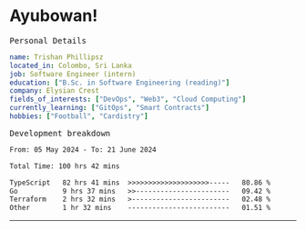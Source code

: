 # Ayubowan!

<samp>Personal Details</samp>

```yaml
name: Trishan Phillipsz
located_in: Colombo, Sri Lanka
job: Software Engineer (intern)
education: ["B.Sc. in Software Engineering (reading)"]
company: Elysian Crest
fields_of_interests: ["DevOps", "Web3", "Cloud Computing"]
currently_learning: ["GitOps", "Smart Contracts"]
hobbies: ["Football", "Cardistry"]
```

<samp>Development breakdown</samp>

<!--START_SECTION:waka-->

```txt
From: 05 May 2024 - To: 21 June 2024

Total Time: 100 hrs 42 mins

TypeScript   82 hrs 41 mins  >>>>>>>>>>>>>>>>>>>>-----   80.86 %
Go           9 hrs 37 mins   >>-----------------------   09.42 %
Terraform    2 hrs 32 mins   >------------------------   02.48 %
Other        1 hr 32 mins    -------------------------   01.51 %
```

<!--END_SECTION:waka-->

---
